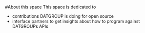 #About this space
This space is dedicated to
- contributions DATGROUP is doing for open source
- interface partners to get insights about how to program against DATGROUPs APIs
